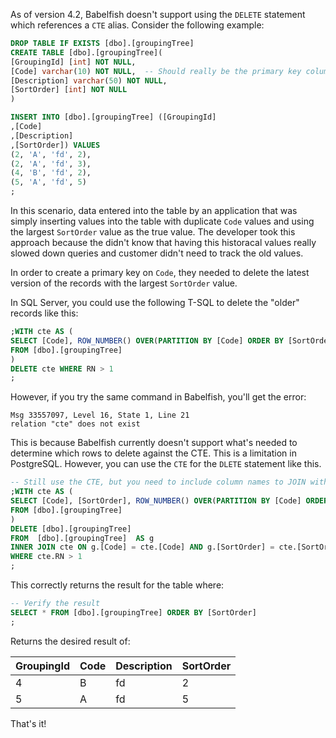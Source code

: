 As of version 4.2, Babelfish doesn't support using the `DELETE` statement which references a `CTE` alias. Consider the following example:
``` SQL
DROP TABLE IF EXISTS [dbo].[groupingTree]
CREATE TABLE [dbo].[groupingTree](
[GroupingId] [int] NOT NULL,
[Code] varchar(10) NOT NULL,  -- Should really be the primary key column
[Description] varchar(50) NOT NULL,
[SortOrder] [int] NOT NULL
)

INSERT INTO [dbo].[groupingTree] ([GroupingId]
,[Code]
,[Description]
,[SortOrder]) VALUES
(2, 'A', 'fd', 2),
(2, 'A', 'fd', 3),
(4, 'B', 'fd', 2),
(5, 'A', 'fd', 5)
;
```
In this scenario, data entered into the table by an application that was simply inserting values into the table with duplicate `Code` values 
and using the largest `SortOrder` value as the true value. The developer took this approach because the didn't know that having this historacal values 
really slowed down queries and customer didn't need to track the old values.   
   
In order to create a primary key on `Code`, they needed to delete the latest version of the records with the largest `SortOrder` value.   

In SQL Server, you could use the following T-SQL to delete the "older" records like this:
``` SQL
;WITH cte AS (
SELECT [Code], ROW_NUMBER() OVER(PARTITION BY [Code] ORDER BY [SortOrder] DESC) AS RN
FROM [dbo].[groupingTree]
)
DELETE cte WHERE RN > 1
;
```
However, if you try the same command in Babelfish, you'll get the error:
```
Msg 33557097, Level 16, State 1, Line 21
relation "cte" does not exist
```
This is because Babelfish currently doesn't support what's needed to determine which rows to delete against the CTE. This is a limitation in PostgreSQL.
However, you can use the `CTE` for the `DLETE` statement like this.
``` SQL
-- Still use the CTE, but you need to include column names to JOIN with the DELETE
;WITH cte AS (
SELECT [Code], [SortOrder], ROW_NUMBER() OVER(PARTITION BY [Code] ORDER BY [SortOrder] DESC) AS RN
FROM [dbo].[groupingTree]
)
DELETE [dbo].[groupingTree]
FROM  [dbo].[groupingTree]  AS g
INNER JOIN cte ON g.[Code] = cte.[Code] AND g.[SortOrder] = cte.[SortOrder]
WHERE cte.RN > 1
;
```
This correctly returns the result for the table where:
``` SQL
-- Verify the result
SELECT * FROM [dbo].[groupingTree] ORDER BY [SortOrder]
;
```
Returns the desired result of:   
     
| GroupingId | Code | Description | SortOrder |
|------------|------|-------------|-----------|   
| 4          | B    | fd          | 2   |
| 5          | A    | fd          | 5   |

That's it!
